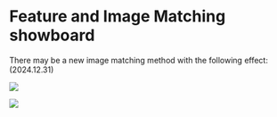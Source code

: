 # Feature and Image Matching showboard

There may be a new image matching method with the following effect: (2024.12.31)

![](https://github.com/MrPingQi/Feature_and_Image_Matching_showboard/blob/main/2024-12-31_matching_animated.gif)

![](https://github.com/MrPingQi/Feature_and_Image_Matching_showboard/blob/main/2024-12-31_cam_matching.gif)

